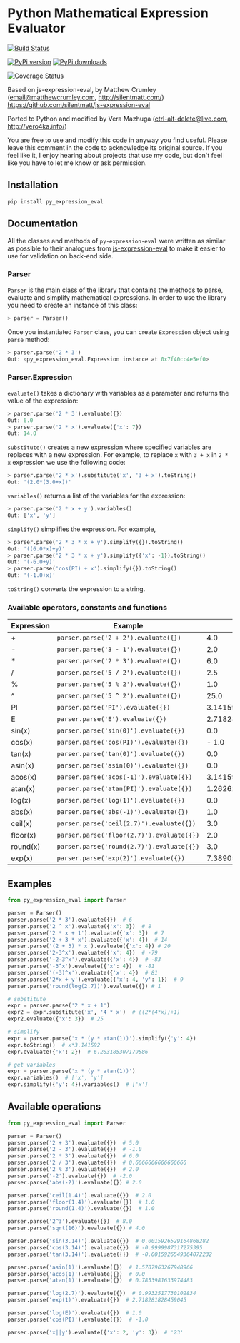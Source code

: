 # Python Mathematical Expression Evaluator

[![Build Status](https://travis-ci.org/Axiacore/py-expression-eval.svg?branch=master)](https://travis-ci.org/Axiacore/py-expression-eval)

[![PyPi version](https://img.shields.io/pypi/v/py_expression_eval.svg)](https://pypi.python.org/pypi/py_expression_eval/)
[![PyPi downloads](https://img.shields.io/pypi/dm/py_expression_eval.svg)](https://pypi.python.org/pypi/py_expression_eval/)

[![Coverage Status](https://coveralls.io/repos/github/Axiacore/py-expression-eval/badge.svg?branch=master)](https://coveralls.io/github/Axiacore/py-expression-eval?branch=master)

Based on js-expression-eval, by Matthew Crumley (email@matthewcrumley.com, http://silentmatt.com/)
https://github.com/silentmatt/js-expression-eval

Ported to Python and modified by Vera Mazhuga (ctrl-alt-delete@live.com, http://vero4ka.info/)

You are free to use and modify this code in anyway you find useful. Please leave this comment in the code
to acknowledge its original source. If you feel like it, I enjoy hearing about projects that use my code,
but don't feel like you have to let me know or ask permission.

## Installation

    pip install py_expression_eval
    
## Documentation

All the classes and methods of ``py-expression-eval`` were written as similar as possible to their analogues from   [js-expression-eval](https://github.com/silentmatt/js-expression-eval) to make it easier to use for validation on back-end side.

### Parser


``Parser`` is the main class of the library that contains the methods to parse, evaluate and simplify mathematical expressions. In order to use the library you need to create an instance of this class:

```python
> parser = Parser()
```

Once you instantiated ``Parser`` class, you can create ``Expression`` object using ``parse`` method:

```python
> parser.parse('2 * 3')
Out: <py_expression_eval.Expression instance at 0x7f40cc4e5ef0>
```

### Parser.Expression

``evaluate()`` takes a dictionary with variables as a parameter and returns the value of the expression:

```python
> parser.parse('2 * 3').evaluate({})
Out: 6.0
> parser.parse('2 * x').evaluate({'x': 7})
Out: 14.0
```

``substitute()`` creates a new expression where specified variables are replaces with a new expression. For example, to replace ``x`` with ``3 + x`` in ``2 * x`` expression we use the following code:

```python
> parser.parse('2 * x').substitute('x', '3 + x').toString()
Out: '(2.0*(3.0+x))'
```

``variables()`` returns a list of the variables for the expression:

```python
> parser.parse('2 * x + y').variables()
Out: ['x', 'y']
```

``simplify()`` simplifies the expression. For example,

```python
> parser.parse('2 * 3 * x + y').simplify({}).toString()
Out: '((6.0*x)+y)'
> parser.parse('2 * 3 * x + y').simplify({'x': -1}).toString()
Out: '(-6.0+y)'
> parser.parse('cos(PI) + x').simplify({}).toString()
Out: '(-1.0+x)'
```

``toString()`` converts the expression to a string.

### Available operators, constants and functions

Expression | Example | Output
---------- | ------- | ------ 
+          | ``parser.parse('2 + 2').evaluate({})`` | 4.0
-          | ``parser.parse('3 - 1').evaluate({})`` | 2.0
*          | ``parser.parse('2 * 3').evaluate({})`` | 6.0
/          | ``parser.parse('5 / 2').evaluate({})`` | 2.5
%          | ``parser.parse('5 % 2').evaluate({})`` | 1.0
^          | ``parser.parse('5 ^ 2').evaluate({})`` | 25.0
PI         | ``parser.parse('PI').evaluate({})`` | 3.141592653589793
E          | ``parser.parse('E').evaluate({})`` | 2.718281828459045
sin(x)     | ``parser.parse('sin(0)').evaluate({})`` | 0.0
cos(x)     | ``parser.parse('cos(PI)').evaluate({})`` | - 1.0
tan(x)     | ``parser.parse('tan(0)').evaluate({})`` | 0.0
asin(x)     | ``parser.parse('asin(0)').evaluate({})`` | 0.0
acos(x)     | ``parser.parse('acos(-1)').evaluate({})`` | 3.141592653589793
atan(x)    | ``parser.parse('atan(PI)').evaluate({})`` | 1.2626272556789118
log(x)    | ``parser.parse('log(1)').evaluate({})`` | 0.0
abs(x)    | ``parser.parse('abs(-1)').evaluate({})`` | 1.0
ceil(x)    | ``parser.parse('ceil(2.7)').evaluate({})`` | 3.0
floor(x)    | ``parser.parse('floor(2.7)').evaluate({})`` | 2.0
round(x)    | ``parser.parse('round(2.7)').evaluate({})`` | 3.0
exp(x)    | ``parser.parse('exp(2)').evaluate({})`` | 7.38905609893065

## Examples

```python
from py_expression_eval import Parser

parser = Parser()
parser.parse('2 * 3').evaluate({})  # 6
parser.parse('2 ^ x').evaluate({'x': 3})  # 8
parser.parse('2 * x + 1').evaluate({'x': 3})  # 7
parser.parse('2 + 3 * x').evaluate({'x': 4})  # 14
parser.parse('(2 + 3) * x').evaluate({'x': 4}) # 20
parser.parse('2-3^x').evaluate({'x': 4})  # -79
parser.parse('-2-3^x').evaluate({'x': 4})  # -83
parser.parse('-3^x').evaluate({'x': 4})  # -81
parser.parse('(-3)^x').evaluate({'x': 4})  # 81
parser.parse('2*x + y').evaluate({'x': 4, 'y': 1})  # 9
parser.parse('round(log(2.7))').evaluate({}) # 1

# substitute
expr = parser.parse('2 * x + 1')
expr2 = expr.substitute('x', '4 * x')  # ((2*(4*x))+1)
expr2.evaluate({'x': 3})  # 25

# simplify
expr = parser.parse('x * (y * atan(1))').simplify({'y': 4})
expr.toString()  # x*3.141592
expr.evaluate({'x': 2})  # 6.283185307179586

# get variables
expr = parser.parse('x * (y * atan(1))')
expr.variables()  # ['x', 'y']
expr.simplify({'y': 4}).variables()  # ['x']
```

Available operations
--------------------

```python
from py_expression_eval import Parser

parser = Parser()
parser.parse('2 + 3').evaluate({})  # 5.0
parser.parse('2 - 3').evaluate({})  # -1.0
parser.parse('2 * 3').evaluate({})  # 6.0
parser.parse('2 / 3').evaluate({})  # 0.6666666666666666
parser.parse('2 % 3').evaluate({})  # 2.0
parser.parse('-2').evaluate({})  # -2.0
parser.parse('abs(-2)').evaluate({}) # 2.0

parser.parse('ceil(1.4)').evaluate({})  # 2.0
parser.parse('floor(1.4)').evaluate({})  # 1.0
parser.parse('round(1.4)').evaluate({})  # 1.0

parser.parse('2^3').evaluate({})  # 8.0
parser.parse('sqrt(16)').evaluate({}) # 4.0

parser.parse('sin(3.14)').evaluate({})  # 0.0015926529164868282
parser.parse('cos(3.14)').evaluate({})  # -0.9999987317275395
parser.parse('tan(3.14)').evaluate({})  # -0.0015926549364072232

parser.parse('asin(1)').evaluate({})  # 1.5707963267948966
parser.parse('acos(1)').evaluate({})  # 0.0
parser.parse('atan(1)').evaluate({})  # 0.7853981633974483

parser.parse('log(2.7)').evaluate({})  # 0.9932517730102834
parser.parse('exp(1)').evaluate({})  # 2.718281828459045

parser.parse('log(E)').evaluate({})  # 1.0
parser.parse('cos(PI)').evaluate({})  # -1.0

parser.parse('x||y').evaluate({'x': 2, 'y': 3})  # '23'
```

